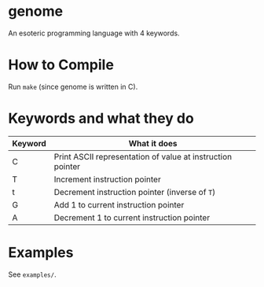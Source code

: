 # genome
An esoteric programming language with 4 keywords.

# How to Compile
Run `make` (since genome is written in C).


# Keywords and what they do
| Keyword     | What it does|
| ----------- | ----------- |
| C           | Print ASCII representation of value at instruction pointer |
| T           | Increment instruction pointer |
| t           | Decrement instruction pointer (inverse of `T`) |
| G           | Add 1 to current instruction pointer |
| A           | Decrement 1 to current instruction pointer |


# Examples
See `examples/`.